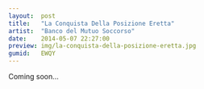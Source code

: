 ```yaml
---
layout:  post
title:   "La Conquista Della Posizione Eretta"
artist:  "Banco del Mutuo Soccorso"
date:    2014-05-07 22:27:00
preview: img/la-conquista-della-posizione-eretta.jpg
gumid:   EWQY
---
```


Coming soon...

<!-- vim: set tw=79 spell spelllang=en: -->
